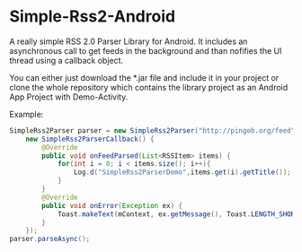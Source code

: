 Simple-Rss2-Android
===================

A really simple RSS 2.0 Parser Library for Android. It includes an asynchronous call to get feeds in the background and than nofifies the UI thread using a callback object.

You can either just download the *.jar file and include it in your project or clone the whole repository which contains the library project as an Android App Project with Demo-Activity.

Example:
`````java
SimpleRss2Parser parser = new SimpleRss2Parser("http://pingeb.org/feed", 
	new SimpleRss2ParserCallback() {
		@Override
		public void onFeedParsed(List<RSSItem> items) {
			for(int i = 0; i < items.size(); i++){
				Log.d("SimpleRss2ParserDemo",items.get(i).getTitle());
			}
		}
		@Override
		public void onError(Exception ex) {
			Toast.makeText(mContext, ex.getMessage(), Toast.LENGTH_SHORT).show();
		}
	});
parser.parseAsync();
